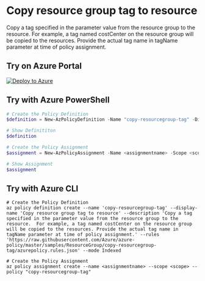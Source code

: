 # Copy resource group tag to resource

Copy a tag specified in the parameter value from the resource group to the resource.  For example, a tag named costCenter on the resource group will be copied to the resources. Provide the actual tag name in tagName parameter at time of policy assignment.

## Try on Azure Portal

[![Deploy to Azure](http://azuredeploy.net/deploybutton.png)](https://portal.azure.com/#blade/Microsoft_Azure_Policy/CreatePolicyDefinitionBlade/uri/https%3A%2F%2Fraw.githubusercontent.com%2FAzure%2Fazure-policy%2Fmaster%2Fsamples%2FResourceGroup%2Fcopy-resourcegroup-tag%2Fazurepolicy.json)

## Try with Azure PowerShell

````powershell
# Create the Policy Definition
$definition = New-AzPolicyDefinition -Name "copy-resourcegroup-tag" -DisplayName "Copy resource group tag to resource" -description "Copy a tag specified in the parameter value from the resource group to the resource.  For example, a tag named costCenter on the resource group will be copied to the resources. Provide the actual tag name in tagName parameter at time of policy assignment." -Policy 'https://raw.githubusercontent.com/Azure/azure-policy/master/samples/ResourceGroup/copy-resourcegroup-tag/azurepolicy.rules.json' -Mode Indexed

# Show Definititon
$definition

# Create the Policy Assignment
$assignment = New-AzPolicyAssignment -Name <assignmentname> -Scope <scope> -PolicyDefinition $definition

# Show Assignment
$assignment 
````

## Try with Azure CLI

````cli
# Create the Policy Definition
az policy definition create --name 'copy-resourcegroup-tag' --display-name 'Copy resource group tag to resource' --description 'Copy a tag specified in the parameter value from the resource group to the resource.  For example, a tag named costCenter on the resource group will be copied to the resources. Provide the actual tag name in tagName parameter at time of policy assignment.' --rules 'https://raw.githubusercontent.com/Azure/azure-policy/master/samples/ResourceGroup/copy-resourcegroup-tag/azurepolicy.rules.json' --mode Indexed

# Create the Policy Assignment
az policy assignment create --name <assignmentname> --scope <scope> --policy "copy-resourcegroup-tag" 

````
